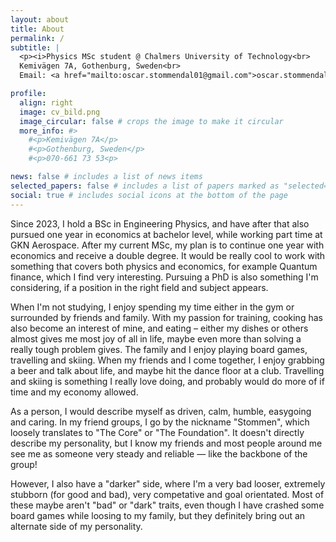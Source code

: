 ```yaml
---
layout: about
title: About
permalink: /
subtitle: |
  <p><i>Physics MSc student @ Chalmers University of Technology<br>
  Kemivägen 7A, Gothenburg, Sweden<br>
  Email: <a href="mailto:oscar.stommendal01@gmail.com">oscar.stommendal01@gmail.com</a></i></p>

profile:
  align: right
  image: cv_bild.png
  image_circular: false # crops the image to make it circular
  more_info: #>
    #<p>Kemivägen 7A</p>
    #<p>Gothenburg, Sweden</p>
    #<p>070-661 73 53<p>

news: false # includes a list of news items
selected_papers: false # includes a list of papers marked as "selected={true}"
social: true # includes social icons at the bottom of the page
---
```


Since 2023, I hold a BSc in Engineering Physics, and have after that also pursued one year in economics at bachelor level, while working part time at GKN Aerospace. After my current MSc, my plan is to continue one year with economics and receive a double degree. It would be really cool to work with something that covers both physics and economics, for example Quantum finance, which I find very interesting. Pursuing a PhD is also something I'm considering, if a position in the right field and subject appears.

When I'm not studying, I enjoy spending my time either in the gym or surrounded by friends and family. With my passion for training, cooking has also become an interest of mine, and eating – either my dishes or others almost gives me most joy of all in life, maybe even more than solving a really tough problem gives. The family and I enjoy playing board games, travelling and skiing. When my friends and I come together, I enjoy grabbing a beer and talk about life, and maybe hit the dance floor at a club. Travelling and skiing is something I really love doing, and probably would do more of if time and my economy allowed.

As a person, I would describe myself as driven, calm, humble, easygoing and caring. In my friend groups, I go by the nickname "Stommen", which loosely translates to "The Core" or "The Foundation". It doesn't directly describe my personality, but I know my friends and most people around me see me as someone very steady and reliable — like the backbone of the group!

However, I also have a "darker" side, where I'm a very bad looser, extremely stubborn (for good and bad), very competative and goal orientated. Most of these maybe aren't "bad" or "dark" traits, even though I have crashed some board games while loosing to my family, but they definitely bring out an alternate side of my personality.
